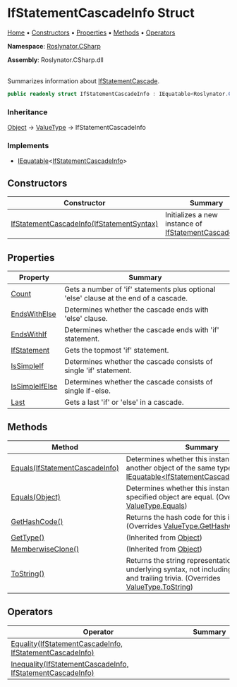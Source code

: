 # IfStatementCascadeInfo Struct

[Home](../../../README.md) &#x2022; [Constructors](#constructors) &#x2022; [Properties](#properties) &#x2022; [Methods](#methods) &#x2022; [Operators](#operators)

**Namespace**: [Roslynator.CSharp](../README.md)

**Assembly**: Roslynator\.CSharp\.dll

\
Summarizes information about [IfStatementCascade](../IfStatementCascade/README.md)\.

```csharp
public readonly struct IfStatementCascadeInfo : IEquatable<Roslynator.CSharp.IfStatementCascadeInfo>
```

### Inheritance

[Object](https://docs.microsoft.com/en-us/dotnet/api/system.object) &#x2192; [ValueType](https://docs.microsoft.com/en-us/dotnet/api/system.valuetype) &#x2192; IfStatementCascadeInfo

### Implements

* [IEquatable](https://docs.microsoft.com/en-us/dotnet/api/system.iequatable-1)\<[IfStatementCascadeInfo](./README.md)>

## Constructors

| Constructor | Summary |
| ----------- | ------- |
| [IfStatementCascadeInfo(IfStatementSyntax)](-ctor/README.md) | Initializes a new instance of [IfStatementCascadeInfo](./README.md)\. |

## Properties

| Property | Summary |
| -------- | ------- |
| [Count](Count/README.md) | Gets a number of 'if' statements plus optional 'else' clause at the end of a cascade\. |
| [EndsWithElse](EndsWithElse/README.md) | Determines whether the cascade ends with 'else' clause\. |
| [EndsWithIf](EndsWithIf/README.md) | Determines whether the cascade ends with 'if' statement\. |
| [IfStatement](IfStatement/README.md) | Gets the topmost 'if' statement\. |
| [IsSimpleIf](IsSimpleIf/README.md) | Determines whether the cascade consists of single 'if' statement\. |
| [IsSimpleIfElse](IsSimpleIfElse/README.md) | Determines whether the cascade consists of single if\-else\. |
| [Last](Last/README.md) | Gets a last 'if' or 'else' in a cascade\. |

## Methods

| Method | Summary |
| ------ | ------- |
| [Equals(IfStatementCascadeInfo)](Equals/README.md#Roslynator_CSharp_IfStatementCascadeInfo_Equals_Roslynator_CSharp_IfStatementCascadeInfo_) | Determines whether this instance is equal to another object of the same type\. \(Implements [IEquatable\<IfStatementCascadeInfo>.Equals](https://docs.microsoft.com/en-us/dotnet/api/system.iequatable-1.equals)\) |
| [Equals(Object)](Equals/README.md#Roslynator_CSharp_IfStatementCascadeInfo_Equals_System_Object_) | Determines whether this instance and a specified object are equal\. \(Overrides [ValueType.Equals](https://docs.microsoft.com/en-us/dotnet/api/system.valuetype.equals)\) |
| [GetHashCode()](GetHashCode/README.md) | Returns the hash code for this instance\. \(Overrides [ValueType.GetHashCode](https://docs.microsoft.com/en-us/dotnet/api/system.valuetype.gethashcode)\) |
| [GetType()](https://docs.microsoft.com/en-us/dotnet/api/system.object.gettype) |  \(Inherited from [Object](https://docs.microsoft.com/en-us/dotnet/api/system.object)\) |
| [MemberwiseClone()](https://docs.microsoft.com/en-us/dotnet/api/system.object.memberwiseclone) |  \(Inherited from [Object](https://docs.microsoft.com/en-us/dotnet/api/system.object)\) |
| [ToString()](ToString/README.md) | Returns the string representation of the underlying syntax, not including its leading and trailing trivia\. \(Overrides [ValueType.ToString](https://docs.microsoft.com/en-us/dotnet/api/system.valuetype.tostring)\) |

## Operators

| Operator | Summary |
| -------- | ------- |
| [Equality(IfStatementCascadeInfo, IfStatementCascadeInfo)](op_Equality/README.md) | |
| [Inequality(IfStatementCascadeInfo, IfStatementCascadeInfo)](op_Inequality/README.md) | |

